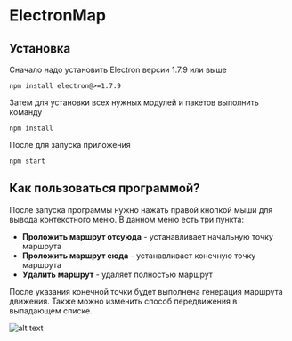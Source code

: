 # ElectronMap

## Установка

Сначало надо установить Electron версии 1.7.9 или выше

`npm install electron@>=1.7.9`

Затем для установки всех нужных модулей и пакетов выполнить команду 

`npm install`

После для запуска приложения 

`npm start`

## Как пользоваться программой?

После запуска программы нужно нажать правой кнопкой мыши для вывода контекстного меню.
В данном меню есть три пункта:
*  **Проложить маршрут отсуюда** - устанавливает начальную точку маршрута
*  **Проложить маршрут сюда** - устанавливает конечную точку маршрута
*  **Удалить маршрут** - удаляет полностью маршрут

После указания конечной точки будет выполнена генерация маршрута движения. Также можно изменить способ передвижения в выпадающем списке.

![alt text](https://github.com/AAleksandria/ElectronMaps/blob/master/particles/img.gif "Работа программы")
